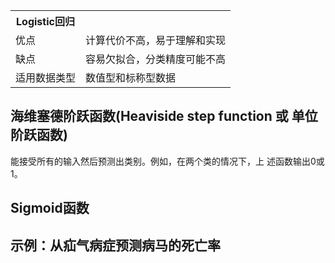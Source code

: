 <table>
<tr>
	<th>Logistic回归</th>
</tr>
<tr>
	<td>优点</th><td>计算代价不高，易于理解和实现</th>
</tr>
<tr>
	<td>缺点</th><td>容易欠拟合，分类精度可能不高</td>
</tr>
<tr>
	<td>适用数据类型</th><td>数值型和标称型数据</td>
</tr>
</table>


<h2>海维塞德阶跃函数(Heaviside step function 或 单位阶跃函数)</h2>
<p>能接受所有的输入然后预测出类别。例如，在两个类的情况下，上 述函数输出0或1。</p>

<h2>Sigmoid函数</h2>


<h2>示例：从疝气病症预测病马的死亡率 </h2>
